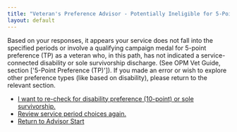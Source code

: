```yaml
---
title: "Veteran's Preference Advisor - Potentially Ineligible for 5-Point Preference (No Qualifying Period Indicated)"
layout: default
---
```


Based on your responses, it appears your service does not fall into the specified periods or involve a qualifying campaign medal for 5-point preference (TP) as a veteran who, in this path, has not indicated a service-connected disability or sole survivorship discharge. (See OPM Vet Guide, section ['5-Point Preference (TP)']). If you made an error or wish to explore other preference types (like based on disability), please return to the relevant section.

*   [I want to re-check for disability preference (10-point) or sole survivorship.](./ownservice_checkdisability_intro.md)
*   [Review service period choices again.](./ownservice_nodisability_nossps_checkserviceperiod.md)
*   [Return to Advisor Start](./start.md)
